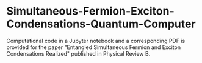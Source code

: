 # Simultaneous-Fermion-Exciton-Condensations-Quantum-Computer

Computational code in a Jupyter notebook and a corresponding PDF is provided for the paper "Entangled Simultaneous Fermion and Exciton Condensations Realized" published in Physical Review B.
